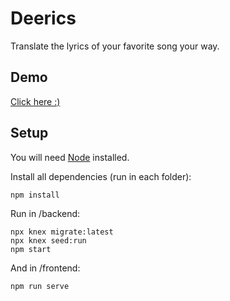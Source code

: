 # Deerics

Translate the lyrics of your favorite song your way.

## Demo
[Click here :)](https://deerics.herokuapp.com/)

## Setup

You will need [Node](https://nodejs.org/en/) installed.

Install all dependencies (run in each folder):
```
npm install
```

Run in /backend:
```
npx knex migrate:latest
npx knex seed:run
npm start
```
And in /frontend:
```
npm run serve
```